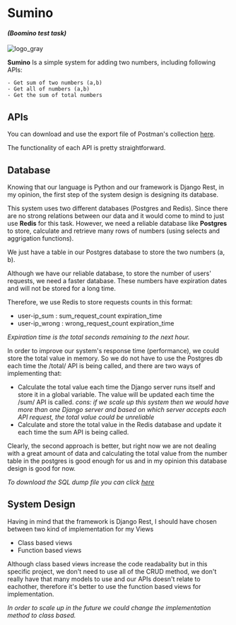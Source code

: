 # **Sumino** 
#### _(Boomino test task)_

![logo_gray](https://github.com/maripillon/Sumino/blob/master/logo/cover1.png?raw=true)

**Sumino** Is a simple system for adding two numbers, including following APIs:

    - Get sum of two numbers (a,b)
    - Get all of numbers (a,b)
    - Get the sum of total numbers


## APIs

You can download and use the export file of Postman's collection [here](https://github.com/maripillon/Sumino/tree/master/postman).

The functionality of each API is pretty straightforward. 

## Database

Knowing that our language is Python and our framework is Django Rest, in my opinion, the first step of the system design is designing its database.

This system uses two different databases (Postgres and Redis). Since there are no strong relations between our data and it would come to mind to just use **Redis** for this task. However, we need a reliable database like **Postgres** to store, calculate and retrieve many rows of numbers (using selects and aggrigation functions).

We just have a table in our Postgres database to store the two numbers (a, b).

Although we have our reliable database, to store the number of users' requests, we need a faster database.
These numbers have expiration dates and will not be stored for a long time.

Therefore, we use Redis to store requests counts in this format:
- user-ip_sum : sum_request_count expiration_time
- user-ip_wrong : wrong_request_count expiration_time

_Expiration time is the total seconds remaining to the next hour._

In order to improve our system's response time (performance), we could store the total value in memory. So we do not have to use the Postgres db each time the /total/ API is being called, and there are two ways of implementing that:
+ Calculate the total value each time the Django server runs itself and store it in a global variable. The value will be updated each time the /sum/ API is called.
    _cons: if we scale up this system then we would have more than one Django server and based on which server accepts each API request, the total value could be unreliable_
+ Calculate and store the total value in the Redis database and update it each time the sum API is being called.

Clearly, the second approach is better, but right now we are not dealing with a great amount of data and calculating the total value from the number table in the postgres is good enough for us and in my opinion this database design is good for now.

_To download the SQL dump file you can click [here](https://github.com/maripillon/Sumino/tree/master/db%20dump)_ 


## System Design

Having in mind that the framework is Django Rest, I should have chosen between two kind of implementation for my Views
- Class based views
- Function based views

Although class based views increase the code readabality but in this specific project, we don't need to use all of the CRUD method, we don't really have that many models to use and our APIs doesn't relate to eachother, therefore it's better to use the function based views for implementation.

_In order to scale up in the future we could change the implementation method to class based._









